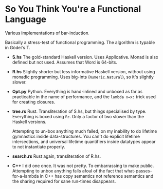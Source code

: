 So You Think You're a Functional Language
=========================================

Various implementations of bar-induction.

Basically a stress-test of functional programming.  The algorithm is typable in
Gödel's T.

* **S.hs** The gold-standard Haskell version.  Uses Applicative.  Monad is also
  defined but not used.  Assumes that Word is 64-bits.

* **R.hs** Slightly shorter but less informative Haskell version, without using
  monadic programming.  Uses big-ints (`Numeric.Natural`), so it's slightly
  slower.

* **Opt.py** Python.  Everything is hand-inlined and unboxed as far as
  practicable in the name of performance, and the `lambda x=x:` trick used
  for creating closures.

* **tree.rs** Rust.  Transliteration of S.hs, but things specialised by type.
  Everything is boxed using `Rc`.  Only a factor of two slower than the
  Haskell versions.

  Attempting to un-box anything much failed, on my inability to do lifetime
  gymnastics inside data-structures.  You can't do explicit lifetime
  intersections, and universal lifetime quantifiers inside datatypes appear
  to not instantiate properly.

* **search.rs** Rust again, transliteration of R.hs.

* **C++** I did one once.  It was not pretty.  To embarrassing to make public.
  Attempting to unbox anything falls afoul of the fact that
  what-passes-for-a-lambda in C++ has copy semantics not reference semantics
  and the sharing required for sane run-times disappears.

